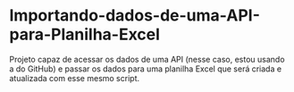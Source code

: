 # Importando-dados-de-uma-API-para-Planilha-Excel
Projeto capaz de acessar os dados de uma API (nesse caso, estou usando a do GitHub) e passar os dados para uma planilha Excel que será criada e atualizada com esse mesmo script.
